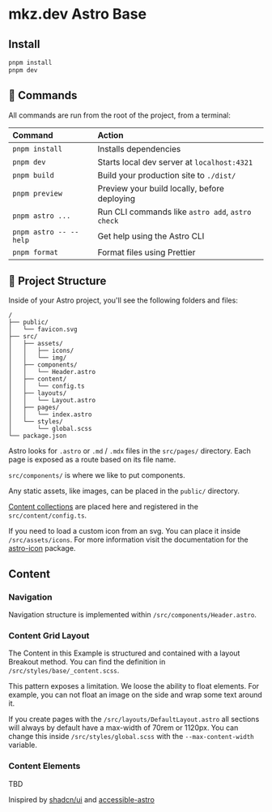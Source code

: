 # mkz.dev Astro Base

## Install

```sh
pnpm install
pnpm dev
```

## 🧞 Commands

All commands are run from the root of the project, from a terminal:

| Command                | Action                                           |
| :--------------------- | :----------------------------------------------- |
| `pnpm install`         | Installs dependencies                            |
| `pnpm dev`             | Starts local dev server at `localhost:4321`      |
| `pnpm build`           | Build your production site to `./dist/`          |
| `pnpm preview`         | Preview your build locally, before deploying     |
| `pnpm astro ...`       | Run CLI commands like `astro add`, `astro check` |
| `pnpm astro -- --help` | Get help using the Astro CLI                     |
| `pnpm format`          | Format files using Prettier                      |

## 🚀 Project Structure

Inside of your Astro project, you'll see the following folders and files:

```text
/
├── public/
│   └── favicon.svg
├── src/
│   ├── assets/
│   │   ├── icons/
│   │   └── img/
│   ├── components/
│   │   └── Header.astro
│   ├── content/
│   │   └── config.ts
│   ├── layouts/
│   │   └── Layout.astro
│   ├── pages/
│   │   └── index.astro
│   └── styles/
│       └── global.scss
└── package.json
```

Astro looks for `.astro` or `.md` / `.mdx` files in the `src/pages/` directory. Each page is exposed as a route based on its file name.

`src/components/` is where we like to put components.

Any static assets, like images, can be placed in the `public/` directory.

[Content collections](https://docs.astro.build/en/guides/content-collections/) are placed here and registered in the `src/content/config.ts`.

If you need to load a custom icon from an svg. You can place it inside `/src/assets/icons`.
For more information visit the documentation for the [astro-icon](https://www.astroicon.dev/) package.

## Content

### Navigation

Navigation structure is implemented within `/src/components/Header.astro`.

### Content Grid Layout

The Content in this Example is structured and contained with a layout Breakout method.
You can find the definition in `/src/styles/base/_content.scss`.

This pattern exposes a limitation. We loose the ability to float elements.
For example, you can not float an image on the side and wrap some text around it.

If you create pages with the `/src/layouts/DefaultLayout.astro` all sections will always by default have a max-width of 70rem or 1120px. You can change this inside `/src/styles/global.scss` with the `--max-content-width` variable.

### Content Elements

TBD


Inispired by [shadcn/ui](https://ui.shadcn.com/) and [accessible-astro](https://accessible-astro.netlify.app/)